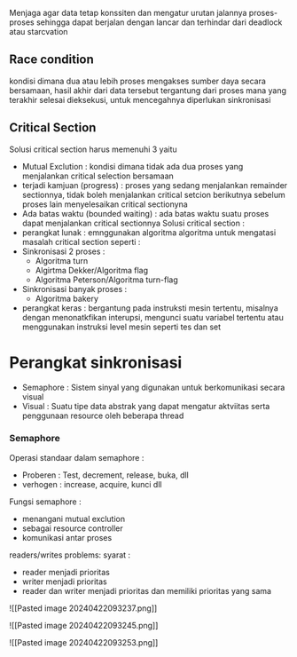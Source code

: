Menjaga agar data tetap konssiten dan mengatur urutan jalannya proses-proses sehingga dapat berjalan dengan lancar dan terhindar dari deadlock atau starcvation 

## Race condition
kondisi dimana dua atau lebih proses mengakses sumber daya secara bersamaan, hasil akhir dari data tersebut tergantung dari proses mana yang terakhir selesai dieksekusi, untuk mencegahnya diperlukan sinkronisasi

## Critical Section 
Solusi critical section harus memenuhi 3 yaitu 
- Mutual Exclution : kondisi dimana tidak ada dua proses yang menjalankan critical selection bersamaan
- terjadi kamjuan (progress) : proses yang sedang menjalankan remainder sectionnya, tidak boleh menjalankan critical setcion berikutnya sebelum proses lain menyelesaikan critical sectionyna
- Ada batas waktu (bounded waiting) : ada batas waktu suatu proses dapat menjalankan critical sectionnya 
Solusi critical section : 
- perangkat lunak : emnggunakan algoritma algoritma untuk mengatasi masalah critical section seperti : 
- Sinkronisasi 2 proses : 
	- Algoritma turn 
	- Algirtma Dekker/Algoritma flag
	- Algoritma Peterson/Algoritma turn-flag
- Sinkronisasi banyak proses :
	- Algoritma bakery
- perangkat keras : bergantung pada instruksti mesin tertentu, misalnya dengan menonatkfikan interupsi, mengunci suatu variabel tertentu atau menggunakan instruksi level mesin seperti tes dan set 

# Perangkat sinkronisasi 
- Semaphore : Sistem sinyal yang digunakan untuk berkomunikasi secara visual
- Visual : Suatu tipe data abstrak yang dapat mengatur aktviitas serta penggunaan resource oleh beberapa thread

### Semaphore 
Operasi standaar dalam semaphore : 
- Proberen : Test, decrement, release, buka, dll
- verhogen : increase, acquire, kunci dll 

Fungsi semaphore : 
- menangani mutual exclution
- sebagai resource controller
- komunikasi antar proses

readers/writes problems:
syarat : 
- reader menjadi prioritas
- writer menjadi prioritas
- reader dan writer menjadi prioritas dan memiliki prioritas yang sama

![[Pasted image 20240422093237.png]]

![[Pasted image 20240422093245.png]]

![[Pasted image 20240422093253.png]]